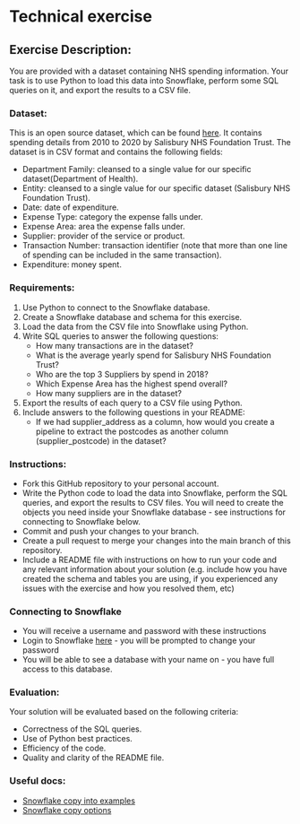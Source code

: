# Technical exercise
## Exercise Description:
You are provided with a dataset containing NHS spending information. Your task is to use Python to load this data into Snowflake, perform some SQL queries on it, and export the results to a CSV file.
### Dataset:
This is an open source dataset, which can be found [here](https://www.kaggle.com/datasets/deepaktejasvisingh/expenditure-in-the-salisbury-nhs-v2). It contains spending details from 2010 to 2020 by Salisbury NHS Foundation Trust.
The dataset is in CSV format and contains the following fields:
* Department Family: cleansed to a single value for our specific dataset(Department of Health).
* Entity: cleansed to a single value for our specific dataset (Salisbury NHS Foundation Trust).
* Date: date of expenditure.
* Expense Type: category the expense falls under.
* Expense Area: area the expense falls under.
* Supplier: provider of the service or product.
* Transaction Number: transaction identifier (note that more than one line of spending can be included in the same transaction).
* Expenditure: money spent.
### Requirements:
1. Use Python to connect to the Snowflake database.
2. Create a Snowflake database and schema for this exercise.
3. Load the data from the CSV file into Snowflake using Python.
4. Write SQL queries to answer the following questions:
   * How many transactions are in the dataset?
   * What is the average yearly spend for Salisbury NHS Foundation Trust?
   * Who are the top 3 Suppliers by spend in 2018?
   * Which Expense Area has the highest spend overall?
   * How many suppliers are in the dataset?
5. Export the results of each query to a CSV file using Python.
6. Include answers to the following questions in your README:
   * If we had supplier_address as a column, how would you create a pipeline to extract the postcodes as another column (supplier_postcode) in the dataset?
### Instructions:
* Fork this GitHub repository to your personal account.
* Write the Python code to load the data into Snowflake, perform the SQL queries, and export the results to CSV files. You will need to create the objects you need inside your Snowflake database - see instructions for connecting to Snowflake below.
* Commit and push your changes to your branch.
* Create a pull request to merge your changes into the main branch of this repository.
* Include a README file with instructions on how to run your code and any relevant information about your solution (e.g. include how you have created the schema and tables you are using, if you experienced any issues with the exercise and how you resolved them, etc)
### Connecting to Snowflake
* You will receive a username and password with these instructions
* Login to Snowflake [here](https://gpgjpce-sy56198.snowflakecomputing.com/console/login) - you will be prompted to change your password
* You will be able to see a database with your name on - you have full access to this database.
### Evaluation:
Your solution will be evaluated based on the following criteria:
* Correctness of the SQL queries.
* Use of Python best practices.
* Efficiency of the code.
* Quality and clarity of the README file.
### Useful docs:
* [Snowflake copy into examples](https://docs.snowflake.com/en/sql-reference/sql/copy-into-table#examples)
* [Snowflake copy options](https://docs.snowflake.com/en/sql-reference/sql/copy-into-table#copy-options-copyoptions)
